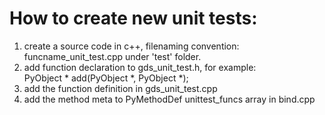 ﻿# How to create new unit tests:  
1.  create a source code in c++, filenaming convention: funcname_unit_test.cpp  under 'test' folder.
2.  add function declaration to gds_unit_test.h, for example:  
    PyObject * add(PyObject *, PyObject *);
3.  add the function definition in gds_unit_test.cpp
4.  add the method meta to PyMethodDef unittest_funcs array in bind.cpp  

    
